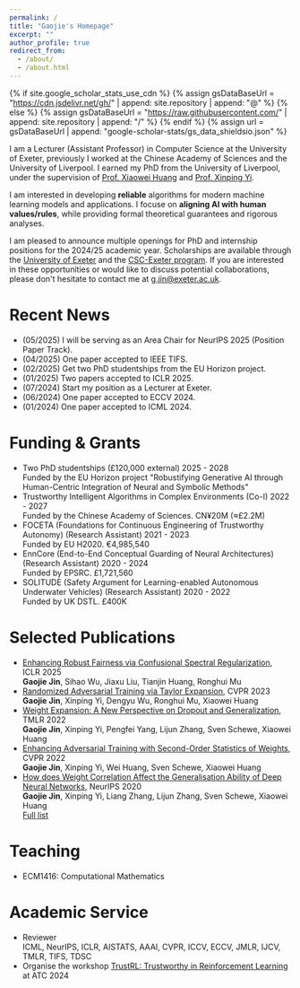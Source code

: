 ```yaml
---
permalink: /
title: "Gaojie's Homepage"
excerpt: ""
author_profile: true
redirect_from: 
  - /about/
  - /about.html
---
```


{% if site.google_scholar_stats_use_cdn %}
{% assign gsDataBaseUrl = "https://cdn.jsdelivr.net/gh/" | append: site.repository | append: "@" %}
{% else %}
{% assign gsDataBaseUrl = "https://raw.githubusercontent.com/" | append: site.repository | append: "/" %}
{% endif %}
{% assign url = gsDataBaseUrl | append: "google-scholar-stats/gs_data_shieldsio.json" %}

<span class='anchor' id='about-me'></span>

I am a Lecturer (Assistant Professor) in Computer Science at the University of Exeter, previously I worked at the Chinese Academy of Sciences and the University of Liverpool. I earned my PhD from the University of Liverpool, under the supervision of [Prof. Xiaowei Huang](https://cgi.csc.liv.ac.uk/~xiaowei/) and [Prof. Xinping Yi](https://sites.google.com/site/xinpingyi00/).

I am interested in developing **reliable** algorithms for modern machine learning models and applications. I focuse on **aligning AI with human values/rules**, while providing formal theoretical guarantees and rigorous analyses. 

I am pleased to announce multiple openings for PhD and internship positions for the 2024/25 academic year. Scholarships are available through the [University of Exeter](https://www.exeter.ac.uk/study/pg-research/funding/phdfunding/) and the [CSC-Exeter program](https://www.exeter.ac.uk/study/pg-research/csc-scholarships/). If you are interested in these opportunities or would like to discuss potential collaborations, please don't hesitate to contact me at g.jin@exeter.ac.uk.

# Recent News
- (05/2025) I will be serving as an Area Chair for NeurIPS 2025 (Position Paper Track).
- (04/2025) One paper accepted to IEEE TIFS.
- (02/2025) Get two PhD studentships from the EU Horizon project.
- (01/2025) Two papers accepted to ICLR 2025.
- (07/2024) Start my position as a Lecturer at Exeter.
- (06/2024) One paper accepted to ECCV 2024.
- (01/2024) One paper accepted to ICML 2024.

# Funding & Grants
- Two PhD studentships (£120,000 external) 2025 - 2028  
  Funded by the EU Horizon project "Robustifying Generative AI through Human-Centric Integration of Neural and Symbolic Methods" 
- Trustworthy Intelligent Algorithms in Complex Environments (Co-I) 2022 - 2027  
  Funded by the Chinese Academy of Sciences. CN¥20M (≈£2.2M)  
- FOCETA (Foundations for Continuous Engineering of Trustworthy Autonomy) (Research Assistant) 2021 - 2023  
  Funded by EU H2020. €4,985,540  
- EnnCore (End-to-End Conceptual Guarding of Neural Architectures) (Research Assistant) 2020 - 2024  
  Funded by EPSRC. £1,721,560  
- SOLITUDE (Safety Argument for Learning-enabled Autonomous Underwater Vehicles) (Research Assistant) 2020 - 2022  
  Funded by UK DSTL. £400K
  
# Selected Publications
- [Enhancing Robust Fairness via Confusional Spectral Regularization](https://arxiv.org/pdf/2501.13273), ICLR 2025  
  **Gaojie Jin**, Sihao Wu, Jiaxu Liu, Tianjin Huang, Ronghui Mu
- [Randomized Adversarial Training via Taylor Expansion](https://openaccess.thecvf.com/content/CVPR2023/papers/Jin_Randomized_Adversarial_Training_via_Taylor_Expansion_CVPR_2023_paper.pdf), CVPR 2023  
  **Gaojie Jin**, Xinping Yi, Dengyu Wu, Ronghui Mu, Xiaowei Huang
- [Weight Expansion: A New Perspective on Dropout and Generalization](https://openreview.net/forum?id=w3z3sN1b04), TMLR 2022  
  **Gaojie Jin**, Xinping Yi, Pengfei Yang, Lijun Zhang, Sven Schewe, Xiaowei Huang
- [Enhancing Adversarial Training with Second-Order Statistics of Weights](https://arxiv.org/abs/2203.06020), CVPR 2022    
  **Gaojie Jin**, Xinping Yi, Wei Huang, Sven Schewe, Xiaowei Huang
- [How does Weight Correlation Affect the Generalisation Ability of Deep Neural Networks](https://arxiv.org/abs/2010.05983), NeurIPS 2020    
  **Gaojie Jin**, Xinping Yi, Liang Zhang, Lijun Zhang, Sven Schewe, Xiaowei Huang  
[Full list](https://scholar.google.com/citations?user=n_cu7jwAAAAJ&hl=en)


# Teaching 
- ECM1416: Computational Mathematics

# Academic Service
- Reviewer  
  ICML, NeurIPS, ICLR, AISTATS, AAAI, CVPR, ICCV, ECCV, JMLR, IJCV, TMLR, TIFS, TDSC
- Organise the workshop [TrustRL: Trustworthy in Reinforcement Learning](https://www.ieee-smart-world.org/2024/atc/workshops.php) at ATC 2024
